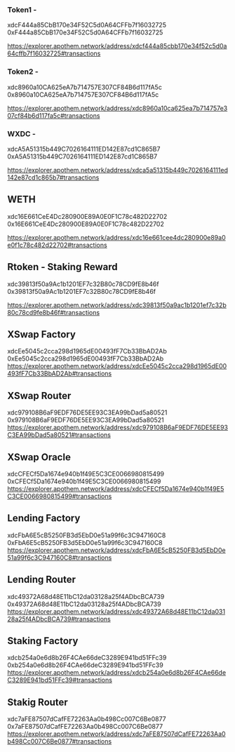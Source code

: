 ### Token1 -

xdcF444a85CbB170e34F52C5d0A64CFFb7f16032725
0xF444a85CbB170e34F52C5d0A64CFFb7f16032725

https://explorer.apothem.network/address/xdcf444a85cbb170e34f52c5d0a64cffb7f16032725#transactions

### Token2 -

xdc8960a10CA625eA7b714757E307CF84B6d117fA5c
0x8960a10CA625eA7b714757E307CF84B6d117fA5c

https://explorer.apothem.network/address/xdc8960a10ca625ea7b714757e307cf84b6d117fa5c#transactions

### WXDC -

xdcA5A51315b449C7026164111ED142E87cd1C865B7
0xA5A51315b449C7026164111ED142E87cd1C865B7

https://explorer.apothem.network/address/xdca5a51315b449c7026164111ed142e87cd1c865b7#transactions

## WETH

xdc16E661CeE4Dc280900E89A0E0F1C78c482D22702
0x16E661CeE4Dc280900E89A0E0F1C78c482D22702

https://explorer.apothem.network/address/xdc16e661cee4dc280900e89a0e0f1c78c482d22702#transactions

## Rtoken - Staking Reward

xdc39813f50a9Ac1b1201EF7c32B80c78CD9fE8b46f
0x39813f50a9Ac1b1201EF7c32B80c78CD9fE8b46f

https://explorer.apothem.network/address/xdc39813f50a9ac1b1201ef7c32b80c78cd9fe8b46f#transactions

## XSwap Factory

xdcEe5045c2cca298d1965dE00493fF7Cb33BbAD2Ab
0xEe5045c2cca298d1965dE00493fF7Cb33BbAD2Ab
https://explorer.apothem.network/address/xdcEe5045c2cca298d1965dE00493fF7Cb33BbAD2Ab#transactions

## XSwap Router

xdc979108B6aF9EDF76DE5EE93C3EA99bDad5a80521
0x979108B6aF9EDF76DE5EE93C3EA99bDad5a80521
https://explorer.apothem.network/address/xdc979108B6aF9EDF76DE5EE93C3EA99bDad5a80521#transactions

## XSwap Oracle

xdcCFECf5Da1674e940b1f49E5C3CE0066980815499
0xCFECf5Da1674e940b1f49E5C3CE0066980815499
https://explorer.apothem.network/address/xdcCFECf5Da1674e940b1f49E5C3CE0066980815499#transactions

## Lending Factory

xdcFbA6E5cB5250FB3d5EbD0e51a99f6c3C947160C8
0xFbA6E5cB5250FB3d5EbD0e51a99f6c3C947160C8
https://explorer.apothem.network/address/xdcFbA6E5cB5250FB3d5EbD0e51a99f6c3C947160C8#transactions

## Lending Router

xdc49372A68d48E11bC12da03128a25f4ADbcBCA739
0x49372A68d48E11bC12da03128a25f4ADbcBCA739
https://explorer.apothem.network/address/xdc49372A68d48E11bC12da03128a25f4ADbcBCA739#transactions

## Staking Factory

xdcb254a0e6d8b26F4CAe66deC3289E941bd51FFc39
0xb254a0e6d8b26F4CAe66deC3289E941bd51FFc39
https://explorer.apothem.network/address/xdcb254a0e6d8b26F4CAe66deC3289E941bd51FFc39#transactions

## Stakig Router

xdc7aFE87507dCafFE72263Aa0b498Cc007C6Be0877
0x7aFE87507dCafFE72263Aa0b498Cc007C6Be0877
https://explorer.apothem.network/address/xdc7aFE87507dCafFE72263Aa0b498Cc007C6Be0877#transactions

